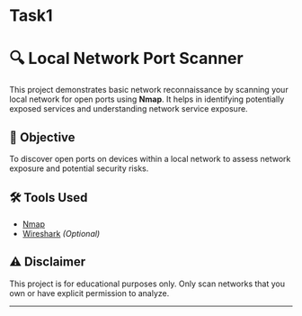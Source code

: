 # Task1

# 🔍 Local Network Port Scanner

This project demonstrates basic network reconnaissance by scanning your local network for open ports using **Nmap**. It helps in identifying potentially exposed services and understanding network service exposure.

## 🧠 Objective

To discover open ports on devices within a local network to assess network exposure and potential security risks.

## 🛠 Tools Used

- [Nmap](https://nmap.org/)
- [Wireshark](https://www.wireshark.org/) *(Optional)*

## ⚠️ Disclaimer

This project is for educational purposes only. Only scan networks that you own or have explicit permission to analyze.

---
